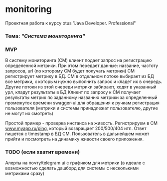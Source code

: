 # monitoring

Проектная работа к курсу otus "Java Developer. Professional"

### Тема: ___"Система мониторинга"___

### MVP
В систему мониторинга (СМ) клиент подает запрос на регистрацию определенной метрики.
При этом передает данные: название, частоту запросов, url (по которому СМ будет получать метрики)
СМ регистрирует метрику в БД.
СМ в отдельном потоке выбирает из БД все метрики, к которым нужно выполнить запрос и кладет их в очередь. Другие потоки из этой очереди метрики забирают, ходят в указанный урл, кладут результаты в БД
Клиент по запросу к СМ получает результаты метрик по заданному названию метрики за определенный промежуток времени
swagger-ui для обращения к ручкам
регистрация пользователя (метрики и системы принадлежат пользователю, другие не могут их смотреть)

Простой пример - проверка инстанса на живость. Регистрируем в СМ www.myapp.ru/ping, который возвращает 200/500/404 итп. Ответ пишется с timestamp в БД СМ. Пользователь в дальнейшем может прийти и посмотреть на динамику живости своего приложения.

### TODO (если хватит времени)
Алерты на почту/telegram
ui с графиком для метрики (в идеале с возможностью сделать дашборд для системы с несколькими метриками сразу)
